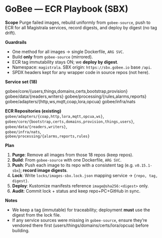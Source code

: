 # GoBee — ECR Playbook (SBX)

**Scope**
Purge failed images, rebuild uniformly from `gobee-source`, push to ECR for all Magistrala services, record digests, and deploy by digest (no tag drift).

**Guardrails**
- One method for all images → single Dockerfile, `ARG SVC`.
- Build **only** from `gobee-source` (mirrored).
- ECR tag immutability stays ON; we **deploy by digest**.
- Namespace: `magistrala`. SBX origin: `https://sbx.gobee.io` base `/api`.
- SPDX headers kept for any wrapper code in source repos (not here).

**Service set (18)**


gobee/core/{users,things,domains,certs,bootstrap,provision}
gobee/data/{readers,writers}
gobee/processing/{rules,alarms,reports}
gobee/adapters/{http,ws,mqtt,coap,lora,opcua}
gobee/infra/nats


**ECR Repositories (existing)**
`gobee/adapters/{coap,http,lora,mqtt,opcua,ws}`,  
`gobee/core/{bootstrap,certs,domains,provision,things,users}`,  
`gobee/data/{readers,writers}`,  
`gobee/infra/nats`,  
`gobee/processing/{alarms,reports,rules}`

**Plan**
1) **Purge**: Remove all images from those 18 repos (keep repos).  
2) **Build**: From `gobee-source` with one Dockerfile, `ARG SVC`.  
3) **Push**: Push each image to its repo with a consistent tag (e.g. `v0.15.1-sbx`); **record image digests**.  
4) **Lock**: Write `locks/images-sbx.lock.json` mapping service → `{repo, tag, digest}`.  
5) **Deploy**: Kustomize manifests reference `image@sha256:<digest>` only.  
6) **Audit**: Commit lock + status and keep repo+PC+GitHub in sync.

**Notes**
- We keep a tag (immutable) for traceability; deployment **must** use the digest from the lock file.
- If any service sources were missing in `gobee-source`, ensure they’re vendored there first (users/things/domains/certs/lora/opcua) before building.
